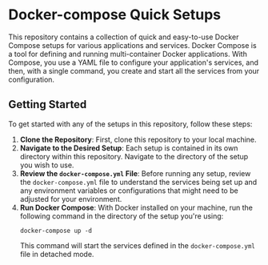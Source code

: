# Docker-compose Quick Setups

This repository contains a collection of quick and easy-to-use Docker Compose setups for various applications and services. Docker Compose is a tool for defining and running multi-container Docker applications. With Compose, you use a YAML file to configure your application's services, and then, with a single command, you create and start all the services from your configuration.

## Getting Started

To get started with any of the setups in this repository, follow these steps:

1. **Clone the Repository**: First, clone this repository to your local machine.
2. **Navigate to the Desired Setup**: Each setup is contained in its own directory within this repository. Navigate to the directory of the setup you wish to use.
3. **Review the `docker-compose.yml` File**: Before running any setup, review the `docker-compose.yml` file to understand the services being set up and any environment variables or configurations that might need to be adjusted for your environment.
4. **Run Docker Compose**: With Docker installed on your machine, run the following command in the directory of the setup you're using:
   ```
   docker-compose up -d
   ```
   This command will start the services defined in the `docker-compose.yml` file in detached mode.